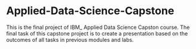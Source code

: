 # Applied-Data-Science-Capstone
This is the final project of IBM_ Applied Data Science Capston course.
The final task of this capstone project is to create a presentation based on the outcomes of all tasks in previous modules and labs. 
